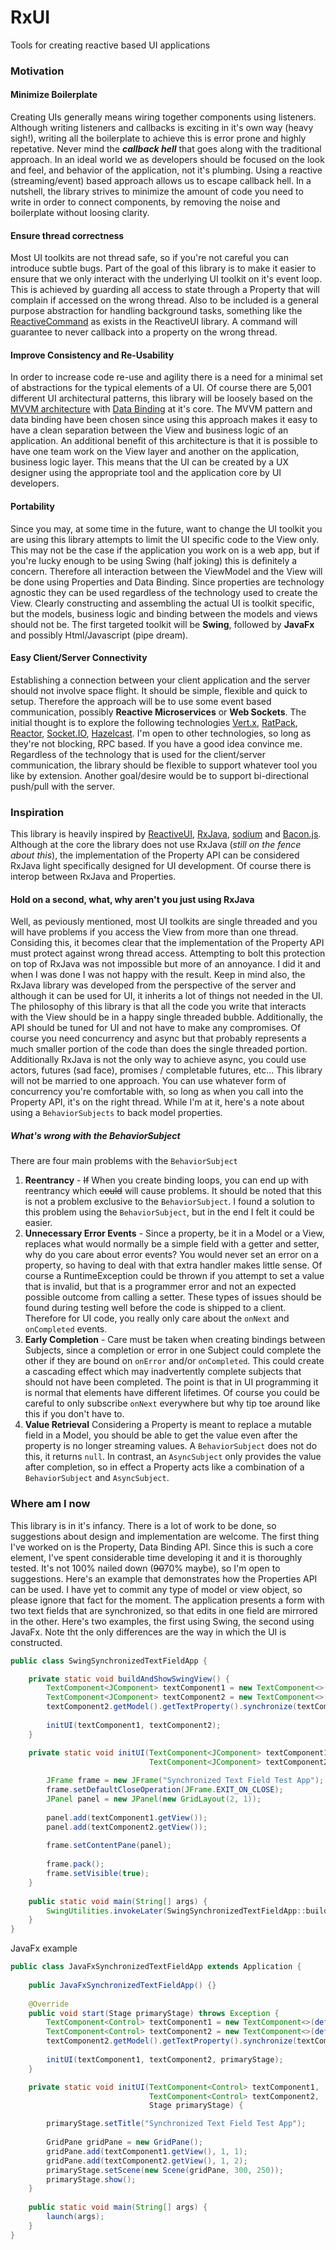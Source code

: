 # RxUI
Tools for creating reactive based UI applications

### Motivation
#### Minimize Boilerplate
Creating UIs generally means wiring together components using listeners. Although writing listeners and callbacks is exciting in it's own way (heavy sigh!), writing all the boilerplate to achieve this is error prone and highly repetative. Never mind the ***callback hell*** that goes along with the traditional approach. In an ideal world we as developers should be focused on the look and feel, and behavior of the application, not it's plumbing. Using a reactive (streaming/event) based approach allows us to escape callback hell. In a nutshell, the library strives to minimize the amount of code you need to write in order to connect components, by removing the noise and boilerplate without loosing clarity.
#### Ensure thread correctness
Most UI toolkits are not thread safe, so if you're not careful you can introduce subtle bugs. Part of the goal of this library is to make it easier to ensure that we only interact with the underlying UI toolkit on it's event loop. This is achieved by guarding all access to state through a Property that will complain if accessed on the wrong thread. Also to be included is a general purpose abstraction for handling background tasks, something like the [ReactiveCommand](http://reactiveui.readthedocs.org/en/stable/basics/reactive-command/) as exists in the ReactiveUI library. A command will guarantee to never callback into a property on the wrong thread.
#### Improve Consistency and Re-Usability
In order to increase code re-use and agility there is a need for a minimal set of abstractions for the typical elements of a UI. Of course there are 5,001 different UI architectural patterns, this library will be loosely based on the [MVVM architecture](https://en.wikipedia.org/wiki/Model%E2%80%93view%E2%80%93viewmodel) with [Data Binding](https://en.wikipedia.org/wiki/Data_binding) at it's core. The MVVM pattern and data binding have been chosen since using this approach makes it easy to have a clean separation between the View and business logic of an application. An additional benefit of this architecture is that it is possible to have one team work on the View layer and another on the application, business logic layer. This means that the UI can be created by a UX designer using the appropriate tool and the application core by UI developers.
#### Portability
Since you may, at some time in the future, want to change the UI toolkit you are using this library attempts to limit the UI specific code to the View only. This may not be the case if the application you work on is a web app, but if you're lucky enough to be using Swing (half joking) this is definitely a concern. Therefore all interaction between the ViewModel and the View will be done using Properties and Data Binding. Since properties are technology agnostic they can be used regardless of the technology used to create the View. Clearly constructing and assembling the actual UI is toolkit specific, but the models, business logic and binding between the models and views should not be. The first targeted toolkit will be **Swing**, followed by **JavaFx** and possibly Html/Javascript (pipe dream).
#### Easy Client/Server Connectivity
Establishing a connection between your client application and the server should not involve space flight. It should be simple, flexible and quick to setup. Therefore the approach will be to use some event based communication, possibly **Reactive Microservices** or **Web Sockets**. The initial thought is to explore the following technologies [Vert.x](http://vertx.io/), [RatPack](https://ratpack.io/), [Reactor](http://projectreactor.io/), [Socket.IO](http://socket.io/), [Hazelcast](https://hazelcast.com/). I'm open to other technologies, so long as they're not blocking, RPC based. If you have a good idea convince me. Regardless of the technology that is used for the client/server communication, the library should be flexible to support whatever tool you like by extension. Another goal/desire would be to support bi-directional push/pull with the server.

### Inspiration
This library is heavily inspired by [ReactiveUI](http://reactiveui.net/), [RxJava](https://github.com/ReactiveX/RxJava), [sodium](https://github.com/SodiumFRP/sodium) and [Bacon.js](https://baconjs.github.io/). Although at the core the library does not use RxJava (*still on the fence about this*), the implementation of the Property API can be considered RxJava light specifically designed for UI development. Of course there is interop between RxJava and Properties.
#### Hold on a second, what, why aren't you just using RxJava
Well, as peviously mentioned, most UI toolkits are single threaded and you will have problems if you access the View from more than one thread. Considing this, it becomes clear that the implementation of the Property API must protect against wrong thread access. Attempting to bolt this protection on top of RxJava was not impossible but more of an annoyance. I did it and when I was done I was not happy with the result. Keep in mind also, the RxJava library was developed from the perspective of the server and although it can be used for UI, it inherits a lot of things not needed in the UI. The philosophy of this library is that all the code you write that interacts with the View should be in a happy single threaded bubble. Additionally, the API should be tuned for UI and not have to make any compromises. Of course you need concurrency and async but that probably represents a much smaller portion of the code than does the single threaded portion. Additionally RxJava is not the only way to achieve async, you could use actors, futures (sad face), promises / completable futures, etc... This library will not be married to one approach. You can use whatever form of concurrency you're comfortable with, so long as when you call into the Property API, it's on the right thread. While I'm at it, here's a note about using a `BehaviorSubjects` to back model properties.
##### What's wrong with the BehaviorSubject
There are four main problems with the `BehaviorSubject`

1. **Reentrancy** - ~~If~~ When you create binding loops, you can end up with reentrancy which ~~could~~ will cause problems. It should be noted that this is not a problem exclusive to the `BehaviorSubject`. I found a solution to this problem using the `BehaviorSubject`, but in the end I felt it could be easier.
2. **Unnecessary Error Events** - Since a property, be it in a Model or a View, replaces what would normally be a simple field with a getter and setter, why do you care about error events? You would never set an error on a property, so having to deal with that extra handler makes little sense. Of course a RuntimeException could be thrown if you attempt to set a value that is invalid, but that is a programmer error and not an expected possible outcome from calling a setter. These types of issues should be found during testing well before the code is shipped to a client. Therefore for UI code, you really only care about the `onNext` and `onCompleted` events.
3. **Early Completion** - Care must be taken when creating bindings between Subjects, since a completion or error in one Subject could complete the other if they are bound on `onError` and/or `onCompleted`. This could create a cascading effect which may inadvertently complete subjects that should not have been completed. The point is that in UI programming it is normal that elements have different lifetimes. Of course you could be careful to only subscribe `onNext` everywhere but why tip toe around like this if you don't have to.
4. **Value Retrieval** Considering a Property is meant to replace a mutable field in a Model, you should be able to get the value even after the property is no longer streaming values. A `BehaviorSubject` does not do this, it returns `null`. In contrast, an `AsyncSubject` only provides the value after completion, so in effect a Property acts like a combination of a `BehaviorSubject` and `AsyncSubject`.

### Where am I now
This library is in it's infancy. There is a lot of work to be done, so suggestions about design and implementation are welcome. The first thing I've worked on is the Property, Data Binding API. Since this is such a core element, I've spent considerable time developing it and it is thoroughly tested. It's not 100% nailed down (~~90~~70% maybe), so I'm open to suggestions. Here's an example that demonstrates how the Properties API can be used. I have yet to commit any type of model or view object, so please ignore that fact for the moment. The application presents a form with two text fields that are synchronized, so that edits in one field are mirrored in the other. Here's two examples, the first using Swing, the second using JavaFx. Note tht the only differences are the way in which the UI is constructed.
```java
public class SwingSynchronizedTextFieldApp {

    private static void buildAndShowSwingView() {
        TextComponent<JComponent> textComponent1 = new TextComponent<>(defaultSwingTextView(), "tacos");
        TextComponent<JComponent> textComponent2 = new TextComponent<>(defaultSwingTextView(), "");
        textComponent2.getModel().getTextProperty().synchronize(textComponent1.getModel().getTextProperty());
        
        initUI(textComponent1, textComponent2);
    }

    private static void initUI(TextComponent<JComponent> textComponent1, 
                               TextComponent<JComponent> textComponent2) {
        
        JFrame frame = new JFrame("Synchronized Text Field Test App");
        frame.setDefaultCloseOperation(JFrame.EXIT_ON_CLOSE);
        JPanel panel = new JPanel(new GridLayout(2, 1));
        
        panel.add(textComponent1.getView());
        panel.add(textComponent2.getView());
        
        frame.setContentPane(panel);
        
        frame.pack();
        frame.setVisible(true);
    }
    
    public static void main(String[] args) {
        SwingUtilities.invokeLater(SwingSynchronizedTextFieldApp::buildAndShowSwingView );
    }
}
```
JavaFx example
```java
public class JavaFxSynchronizedTextFieldApp extends Application {
    
    public JavaFxSynchronizedTextFieldApp() {}
    
    @Override
    public void start(Stage primaryStage) throws Exception {
        TextComponent<Control> textComponent1 = new TextComponent<>(defaultJavaFxTextView(), "tacos");
        TextComponent<Control> textComponent2 = new TextComponent<>(defaultJavaFxTextView(), "");
        textComponent2.getModel().getTextProperty().synchronize(textComponent1.getModel().getTextProperty());
        
        initUI(textComponent1, textComponent2, primaryStage);
    }

    private static void initUI(TextComponent<Control> textComponent1, 
                               TextComponent<Control> textComponent2,
                               Stage primaryStage) {

        primaryStage.setTitle("Synchronized Text Field Test App");
        
        GridPane gridPane = new GridPane();
        gridPane.add(textComponent1.getView(), 1, 1);
        gridPane.add(textComponent2.getView(), 1, 2);
        primaryStage.setScene(new Scene(gridPane, 300, 250));
        primaryStage.show();
    }
    
    public static void main(String[] args) {
        launch(args);
    }
}
```
